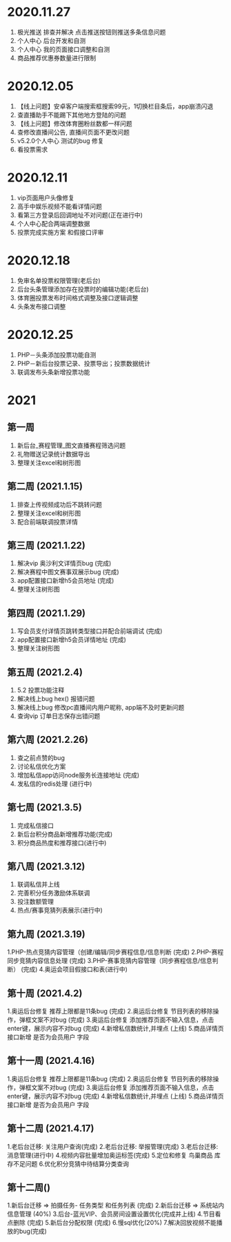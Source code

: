 # 2020.11.27
1. 极光推送 排查并解决 点击推送按钮则推送多条信息问题
2. 个人中心 后台开发和自测
3. 个人中心 我的页面接口调整和自测
4. 商品推荐优惠券数量进行限制

# 2020.12.05
1. 【线上问题】安卓客户端搜索框搜索99元，1切换栏目条后，app崩溃闪退
2. 查直播助手不能踢下其他地方登陆的问题
3. 【线上问题】修改体育圈粉丝数都一样问题
4. 查修改直播间公告, 直播间页面不更改问题
5. v5.2.0个人中心 测试的bug 修复
6. 看投票需求


# 2020.12.11
1. vip页面用户头像修复
2. 高手中娱乐视频不能看详情问题
3. 看第三方登录后回调地址不对问题(正在进行中)
4. 个人中心配合两端调整数据
5. 投票完成实施方案 和假接口评审

# 2020.12.18
1. 免审名单投票权限管理(老后台)
2. 后台头条管理添加存在投票时的编辑功能(老后台)
3. 体育圈投票发布时间格式调整及接口逻辑调整
4. 头条发布接口调整

# 2020.12.25
1. PHP－头条添加投票功能自测
2. PHP－新后台投票记录、投票导出；投票数据统计
3. 联调发布头条新增投票功能

# 2021

## 第一周
1. 新后台_赛程管理_图文直播赛程筛选问题
2. 礼物赠送记录统计数据导出
3. 整理关注excel和树形图

## 第二周 (2021.1.15)
1. 排查上传视频成功后不跳转问题
2. 整理关注excel和树形图
3. 配合前端联调投票详情

## 第三周 (2021.1.22)
1. 解决vip 奥沙利文详情页bug   (完成)
2. 解决赛程中图文赛事双展示bug  (完成)
3. app配置接口新增h5会员地址   (完成)
4. 整理关注树形图

## 第四周 (2021.1.29)
1. 写会员支付详情页跳转类型接口并配合前端调试 (完成)
2. app配置接口新增h5会员详情地址  (完成)
3. 整理关注树形图

## 第五周 (2021.2.4)
1. 5.2 投票功能注释
2. 解决线上bug  hex() 报错问题
3. 解决线上bug  修改pc直播间内用户昵称, app端不及时更新问题
4. 查询vip 订单日志保存出错问题   

## 第六周 (2021.2.26)
1. 查之前点赞的bug
2. 讨论私信优化方案
3. 增加私信app访问node服务长连接地址 (完成)
4. 发私信的redis处理  (进行中)


## 第七周 (2021.3.5)
1. 完成私信接口
2. 新后台积分商品新增推荐功能(完成)
3. 积分商品热度和推荐接口(进行中)

## 第八周 (2021.3.12)
1. 联调私信并上线
2. 完善积分任务激励体系联调
3. 投注数额管理 
4. 热点/赛事竞猜列表展示(进行中)

## 第九周 (2021.3.19)
1.PHP-热点竞猜内容管理（创建/编辑/同步赛程信息/信息判断 (完成)
2.PHP-赛程同步竞猜内容信息处理                (完成)
3.PHP-赛事竞猜内容管理（同步赛程信息/信息判断） (完成)
4.奥运会项目假接口和表(进行中)

## 第十周 (2021.4.2)
1.奥运后台修复 推荐上限都是11条bug (完成)
2.奥运后台修复 节目列表的移除操作，弹框文案不对bug (完成)
3.奥运后台修复 添加推荐页面不输入信息，点击enter键，展示内容不对bug (完成)
4.新增私信数统计,并埋点 (上线)
5.商品详情页接口新增 是否为会员用户 字段


## 第十一周 (2021.4.16)
1.奥运后台修复 推荐上限都是11条bug (完成)
2.奥运后台修复 节目列表的移除操作，弹框文案不对bug (完成)
3.奥运后台修复 添加推荐页面不输入信息，点击enter键，展示内容不对bug (完成)
4.新增私信数统计,并埋点 (上线)
5.商品详情页接口新增 是否为会员用户 字段


## 第十二周 (2021.4.17)
1.老后台迁移: 关注用户查询(完成)
2.老后台迁移: 举报管理(完成)
3.老后台迁移: 消息管理(进行中)
4.视频内容批量增加奥运标签(完成)
5.定位和修复 鸟巢商品 库存不足问题
6.优化积分竞猜中待结算分类查询 

## 第十二周()
1.新后台迁移 => 拍摄任务- 任务类型 和任务列表 (完成)
2.新后台迁移 => 系统站内信息管理 (40%)
3.后台-蓝光VIP、会员房间设置设置优化(完成并上线)
4.节目看点删除   (完成)
5.新后台分配权限 (完成)
6.慢sql优化(20%)
7.解决回放视频不能播放的bug(完成)	
